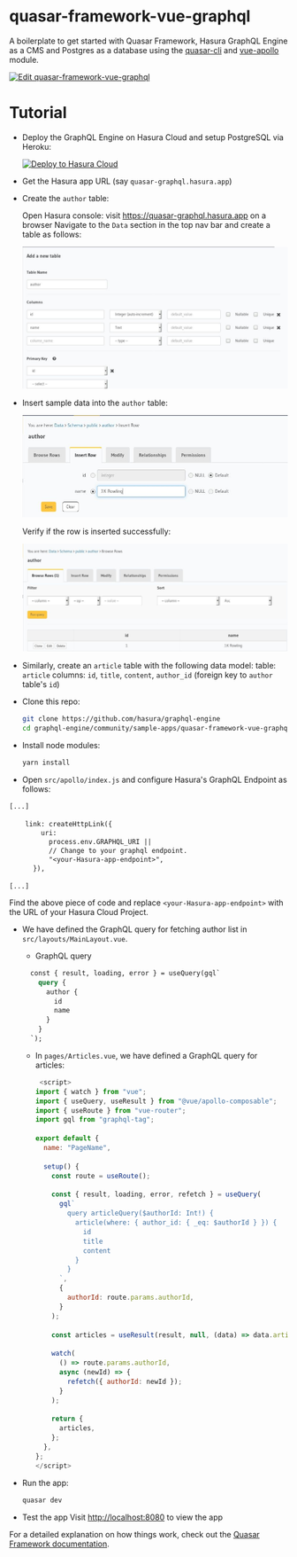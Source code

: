 # quasar-framework-vue-graphql

A boilerplate to get started with Quasar Framework, Hasura GraphQL Engine as a CMS and Postgres as a database using the [quasar-cli](https://quasar-framework.org/guide/app-installation.html) and [vue-apollo](https://github.com/Akryum/vue-apollo) module.

[![Edit quasar-framework-vue-graphql](https://codesandbox.io/static/img/play-codesandbox.svg)](https://codesandbox.io/s/github/hasura/graphql-engine/tree/master/community/sample-apps/quasar-framework-vue-graphql?fontsize=14)

# Tutorial

- Deploy the GraphQL Engine on Hasura Cloud and setup PostgreSQL via Heroku:

  [![Deploy to Hasura Cloud](https://graphql-engine-cdn.hasura.io/img/deploy_to_hasura.png)](https://cloud.hasura.io/signup)

- Get the Hasura app URL (say `quasar-graphql.hasura.app`)

- Create the `author` table:

  Open Hasura console: visit https://quasar-graphql.hasura.app on a browser
  Navigate to the `Data` section in the top nav bar and create a table as follows:

  ![Create author table](../gatsby-postgres-graphql/assets/add_table.jpg)

- Insert sample data into the `author` table:

  ![Insert data into author table](../gatsby-postgres-graphql/assets/insert_data.jpg)

  Verify if the row is inserted successfully:

  ![Insert data into author table](../gatsby-postgres-graphql/assets/browse_rows.jpg)

- Similarly, create an `article` table with the following data model:
  table: `article`
  columns: `id`, `title`, `content`, `author_id` (foreign key to `author` table's `id`)

- Clone this repo:

  ```bash
  git clone https://github.com/hasura/graphql-engine
  cd graphql-engine/community/sample-apps/quasar-framework-vue-graphql
  ```

- Install node modules:

  ```bash
  yarn install
  ```

- Open `src/apollo/index.js` and configure Hasura's GraphQL Endpoint as follows:

```
[...]

    link: createHttpLink({
        uri:
          process.env.GRAPHQL_URI ||
          // Change to your graphql endpoint.
          "<your-Hasura-app-endpoint>",
      }),

[...]
```

Find the above piece of code and replace `<your-Hasura-app-endpoint>` with the URL of your Hasura Cloud Project.

- We have defined the GraphQL query for fetching author list in `src/layouts/MainLayout.vue`.

  - GraphQL query

  ```graphql
    const { result, loading, error } = useQuery(gql`
      query {
        author {
          id
          name
        }
      }
    `);
  ```

  - In `pages/Articles.vue`, we have defined a GraphQL query for articles:

    ```js
     <script>
    import { watch } from "vue";
    import { useQuery, useResult } from "@vue/apollo-composable";
    import { useRoute } from "vue-router";
    import gql from "graphql-tag";

    export default {
      name: "PageName",

      setup() {
        const route = useRoute();

        const { result, loading, error, refetch } = useQuery(
          gql`
            query articleQuery($authorId: Int!) {
              article(where: { author_id: { _eq: $authorId } }) {
                id
                title
                content
              }
            }
          `,
          {
            authorId: route.params.authorId,
          }
        );

        const articles = useResult(result, null, (data) => data.article);

        watch(
          () => route.params.authorId,
          async (newId) => {
            refetch({ authorId: newId });
          }
        );

        return {
          articles,
        };
      },
    };
    </script>
    ```

- Run the app:
  ```bash
  quasar dev
  ```
- Test the app
  Visit [http://localhost:8080](http://localhost:8080) to view the app

For a detailed explanation on how things work, check out the [Quasar Framework documentation](https://quasar-framework.org/guide/).
